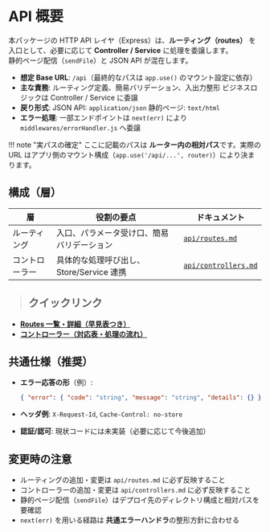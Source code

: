 # API 概要

本パッケージの HTTP API レイヤ（Express）は、**ルーティング（routes）** を入口として、必要に応じて **Controller / Service** に処理を委譲します。  
静的ページ配信（`sendFile`）と JSON API が混在します。

- **想定 Base URL**: `/api`（最終的なパスは `app.use()` のマウント設定に依存）
- **主な責務**:
  ルーティング定義、簡易バリデーション、入出力整形
  ビジネスロジックは Controller / Service に委譲
- **戻り形式**:
  JSON API: `application/json`
  静的ページ: `text/html`
- **エラー処理**: 一部エンドポイントは `next(err)` により `middlewares/errorHandler.js` へ委譲

!!! note "実パスの確定"
    ここに記載のパスは **ルーター内の相対パス**です。実際の URL はアプリ側のマウント構成（`app.use('/api/...', router)`）により決まります。

## **構成（層）**

| 層            | 役割の要点                                   | ドキュメント |
|---------------|----------------------------------------------|-------------|
| ルーティング   | 入口、パラメータ受け口、簡易バリデーション   | [`api/routes.md`](./routes.md) |
| コントローラー | 具体的な処理呼び出し、Store/Service 連携     | [`api/controllers.md`](./controllers.md) |

> ## **クイックリンク**

- [**Routes 一覧・詳細（早見表つき）**](./routes.md)
- [**コントローラー（対応表・処理の流れ）**](./controllers.md)

## **共通仕様（推奨）**

- **エラー応答の形**（例）:

  ```json
  { "error": { "code": "string", "message": "string", "details": {} } }
  ```

- **ヘッダ例**: `X-Request-Id`, `Cache-Control: no-store`
- **認証/認可**: 現状コードには未実装（必要に応じて今後追加）

## **変更時の注意**

- ルーティングの追加・変更は `api/routes.md` に必ず反映すること
- コントローラーの追加・変更は `api/controllers.md` に必ず反映すること
- 静的ページ配信（`sendFile`）はデプロイ先のディレクトリ構成と相対パスを要確認
- `next(err)` を用いる経路は **共通エラーハンドラ**の整形方針に合わせる
